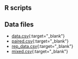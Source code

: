 ## R scripts

## Data files
- [data.csv](https://alperkumcu.github.io/data/data.csv){:target="_blank"}
- [paired.csv](https://alperkumcu.github.io/data/paired.csv){:target="_blank"}
- [rep_data.csv](https://alperkumcu.github.io/data/rep_data.csv){:target="_blank"}
- [mixed.csv](https://alperkumcu.github.io/data/mixed.csv){:target="_blank"}